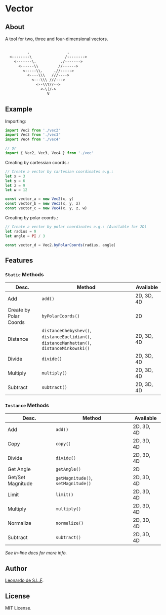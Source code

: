 # Vector

<!--[![GitHub code size in bytes](https://img.shields.io/github/languages/code-size/Wikarot/Vector.js.svg)](https://github.com/Wikarot/Vector.js)-->
<!--[![Inline docs](http://inch-ci.org/github/Wikarot/Vector.js.svg?branch=master&style=shields)](http://inch-ci.org/github/Wikarot/Vector.js)-->
<!--[![GitHub issues](https://img.shields.io/github/issues/Wikarot/Vector.js.svg)](https://github.com/Wikarot/Vector.js/issues)-->
<!--[![GitHub license](https://img.shields.io/github/license/Wikarot/Vector.js.svg)](https://github.com/Wikarot/Vector.js/blob/master/LICENSE)-->

## About

A tool for two, three and four-dimensional vectors.

```txt

          .                 .
  <--------\               /-------->
    <-------\.           ./------->
      <------\\         //------>
        <-----\\.     .//----->
          <----\\\   ///---->
            <---\\\ ///--->
              <--\\Y//-->
                <-\|/->
                   V

```

## Example

Importing:

```JavaScript
import Vec2 from './vec2'
import Vec3 from './vec3'
import Vec4 from './vec4'

// Or
import { Vec2, Vec3, Vec4 } from './vec'
```

Creating by cartessian coords.:

```JavaScript
// Create a vector by cartesian coordinates e.g.:
let x = 3
let y = 6
let z = 9
let w = 12

const vector_a = new Vec2(x, y)
const vector_b = new Vec3(x, y, z)
const vector_c = new Vec4(x, y, z, w)
```

Creating by polar coords.:

```JavaScript
// Create a vector by polar coordinates e.g.: (Available for 2D)
let radius = 9
let angle = PI / 3

const vector_d = Vec2.byPolarCoords(radius, angle)
```

## Features

### `Static` Methods

| Desc. | Method | Available |
| --- | --- | --- |
| Add | `add()` | 2D, 3D, 4D |
| Create by Polar Coords | `byPolarCoords()` | 2D |
| Distance | `distanceChebyshev()`, `distanceEuclidian()`, `distanceManhattan()`, `distanceMinkowski()` | 2D, 3D, 4D |
| Divide | `divide()` | 2D, 3D, 4D |
| Multiply | `multiply()` | 2D, 3D, 4D |
| Subtract | `subtract()` | 2D, 3D, 4D |

### `Instance` Methods

| Desc. | Method | Available |
| --- | --- | --- |
| Add | `add()` | 2D, 3D, 4D |
| Copy | `copy()` | 2D, 3D, 4D |
| Divide | `divide()` | 2D, 3D, 4D |
| Get Angle | `getAngle()` | 2D |
| Get/Set Magnitude | `getMagnitude()`, `setMagnitude()` | 2D, 3D, 4D |
| Limit | `limit()` | 2D, 3D, 4D |
| Multiply | `multiply()` | 2D, 3D, 4D |
| Normalize | `normalize()` | 2D, 3D, 4D |
| Subtract | `subtract()` | 2D, 3D, 4D |

*See in-line docs for more info.*

## Author

[Leonardo de S.L.F](https://github.com/Wikarot).

## License

MIT License.
